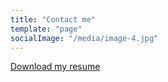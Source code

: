 ```yaml
---
title: "Contact me"
template: "page"
socialImage: "/media/image-4.jpg"
---
```


<a href="resume.pdf" target="_blank" >Download my resume</a>
